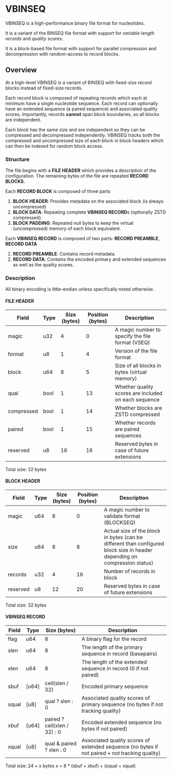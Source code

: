 # VBINSEQ

VBINSEQ is a high-performance binary file format for nucleotides.

It is a variant of the BINSEQ file format with support for _variable length records_ and _quality scores_.

It is a block-based file format with support for parallel compression and decompression with random-access to record blocks.

## Overview

At a high-level VBINSEQ is a variant of BINSEQ with fixed-size record blocks instead of fixed-size records.

Each record block is composed of repeating records which each at minimum have a single nucleotide sequence.
Each record can optionally have an extended sequence (a paired sequence) and associated quality scores.
Importantly, records **cannot** span block boundaries, so all blocks are independent.

Each block has the same size and are independent so they can be compressed and decompressed independently.
VBINSEQ tracks both the compressed and uncompressed size of each block in block headers which can then be indexed for random block access.

### Structure

The file begins with a **FILE HEADER** which provides a description of the configuration.
The remaining bytes of the file are repeated **RECORD BLOCKS**.

Each **RECORD BLOCK** is composed of three parts

1. **BLOCK HEADER**: Provides metadata on the associated block (is always uncompressed)
2. **BLOCK DATA**: Repeating complete **VBINSEQ RECORD**s (optionally ZSTD compressed).
3. **BLOCK PADDING**: Repeated null bytes to keep the virtual (uncompressed) memory of each block equivalent.

Each **VBINSEQ RECORD** is composed of two parts: **RECORD PREAMBLE**, **RECORD DATA**

1. **RECORD PREAMBLE**: Contains record metadata.
2. **RECORD DATA**: Contains the encoded primary and extended sequences as well as the quality scores.

### Description

All binary encoding is little-endian unless specifically noted otherwise.

#### **FILE HEADER**

| Field      | Type | Size (bytes) | Position (bytes) | Description                                          |
| ---------- | ---- | ------------ | ---------------- | ---------------------------------------------------- |
| magic      | u32  | 4            | 0                | A magic number to specify the file format (VSEQ)     |
| format     | u8   | 1            | 4                | Version of the file format                           |
| block      | u64  | 8            | 5                | Size of all blocks in bytes (virtual memory)         |
| qual       | bool | 1            | 13               | Whether quality scores are included on each sequence |
| compressed | bool | 1            | 14               | Whether blocks are ZSTD compressed                   |
| paired     | bool | 1            | 15               | Whether records are paired sequences                 |
| reserved   | u8   | 16           | 16               | Reserved bytes in case of future extensions          |

Total size: 32 bytes

#### **BLOCK HEADER**

| Field    | Type | Size (bytes) | Position (bytes) | Description                                                                                                               |
| -------- | ---- | ------------ | ---------------- | ------------------------------------------------------------------------------------------------------------------------- |
| magic    | u64  | 8            | 0                | A magic number to validate format (BLOCKSEQ)                                                                              |
| size     | u64  | 8            | 8                | Actual size of the block in bytes (can be different than configured block size in header depending on compression status) |
| records  | u32  | 4            | 16               | Number of records in block                                                                                                |
| reserved | u8   | 12           | 20               | Reserved bytes in case of future extensions                                                                               |

Total size: 32 bytes

#### **VBINSEQ RECORD**

| Field | Type  | Size (bytes)                 | Description                                                                                    |
| ----- | ----- | ---------------------------- | ---------------------------------------------------------------------------------------------- |
| flag  | u64   | 8                            | A binary flag for the record                                                                   |
| slen  | u64   | 8                            | The length of the primary sequence in record (basepairs)                                       |
| xlen  | u64   | 8                            | The length of the extended sequence in record (0 if not paired)                                |
| sbuf  | [u64] | ceil(slen / 32)              | Encoded primary sequence                                                                       |
| squal | [u8]  | qual ? slen : 0              | Associated quality scores of primary sequence (no bytes if not tracking quality)               |
| xbuf  | [u64] | paired ? ceil(xlen / 32) : 0 | Encoded extended sequence (no bytes if not paired)                                             |
| xqual | [u8]  | qual & paired ? xlen : 0     | Associated quality scores of extended sequence (no bytes if not paired + not tracking quality) |

Total size: 24 + x bytes
x = 8 \* (sbuf + xbuf) + (squal + xqual)
